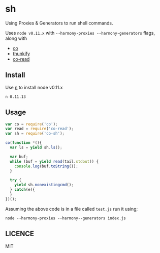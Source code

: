 sh
==

Using Proxies & Generators to run shell commands.

Uses `node v0.11.x` with  `--harmony-proxies --harmony-generators` flags, along with 

* [co](https://github.com/visionmedia/co)
* [thunkify](https://github.com/visionmedia/node-thunkify)
* [co-read](https://github.com/juliangruber/co-read)


## Install

Use [n](https://github.com/visionmedia/n) to install node v0.11.x
    
    n 0.11.13

## Usage

```javascript
var co = require('co');
var read = require('co-read');
var sh = require('co-sh');

co(function *(){
  var ls = yield sh.ls();

  var buf;
  while (buf = yield read(tail.stdout)) {
    console.log(buf.toString());
  }

  try {
    yield sh.nonexistingcmd();
  } catch(e){
  }
})();
```

Assuming the above code is in a file called `test.js` run it using;

    node --harmony-proxies --harmony--generators index.js

## LICENCE

MIT

